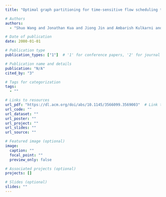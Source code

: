 ```yaml
---
title: "Optimal graph partitioning for time-sensitive flow scheduling towards digital twin networks"

# Authors
authors:
  - "Shuo Wang and Jonathan Kua and Jiong Jin and Ambarish Kulkarni and Prem Prakash Jayaraman and Xianghui Cao"

# Date of publication
date: 2000-01-01

# Publication type
publication_types: ["1"]  # '1' for conference papers, '2' for journal articles, '3' for preprints

# Publication name and details
publication: "N/A"
cited_by: "3"

# Tags for categorization
tags:
  - ""

# Links to resources
url_pdf: "https://dl.acm.org/doi/abs/10.1145/3566099.3569003"  # Link to the resource
url_code: ""
url_dataset: ""
url_poster: ""
url_project: ""
url_slides: ""
url_source: ""

# Featured image (optional)
image:
  caption: ""
  focal_point: ""
  preview_only: false

# Associated projects (optional)
projects: []

# Slides (optional)
slides: ""
---
```


